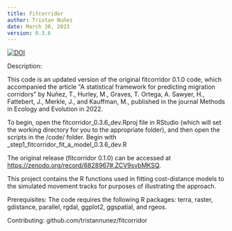 ```yaml
---
title: fitcorridor
author: Tristan Nuñez
date: March 30, 2023
version: 0.3.6
--- 
```


[![DOI](https://zenodo.org/badge/513299383.svg)](https://zenodo.org/badge/latestdoi/513299383)

Description:

This code is an updated version of the original fitcorridor 0.1.0 code, which accompanied the article "A statistical framework for predicting migration corridors" by Nuñez, T., Hurley, M., Graves, T. Ortega, A. Sawyer, H., Fattebert, J., Merkle, J., and Kauffman, M., published in the journal Methods in Ecology and Evolution in 2022. 

To begin, open the fitcorridor_0.3.6_dev.Rproj file in RStudio (which will set the working directory for you to the appropriate folder), and then open the scripts in the /code/ folder. Begin with _step1_fitcorridor_fit_a_model_0.3.6_dev.R

The original release (fitcorridor 0.1.0) can be accessed at https://zenodo.org/record/6828967#.ZCV9svbMKSQ. 

This project contains the R functions used in fitting cost-distance models to the simulated movement tracks for purposes of illustrating the approach. 

Prerequisites: 
The code requires the following R packages: terra, raster, gdistance, parallel, rgdal, ggplot2, ggspatial, and rgeos.

Contributing: 
github.com/tristannunez/fitcorridor

